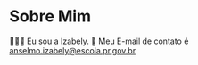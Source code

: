 # Sobre Mim 
🙋🏾‍♀️ Eu sou a Izabely.
 📲  Meu E-mail  de contato é anselmo.izabely@escola.pr.gov.br
 
